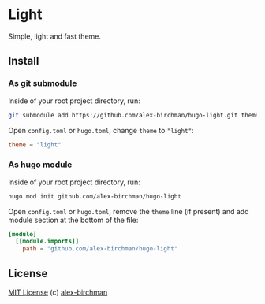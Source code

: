 # Light

Simple, light and fast theme.

## Install

### As git submodule

Inside of your root project directory, run:

```bash
git submodule add https://github.com/alex-birchman/hugo-light.git themes/light
```

Open `config.toml` or `hugo.toml`, change `theme` to `"light"`:

```toml
theme = "light"
```

### As hugo module

Inside of your root project directory, run:

```bash
hugo mod init github.com/alex-birchman/hugo-light
```

Open `config.toml` or `hugo.toml`, remove the `theme` line (if present) and add module section at the bottom of the file:

```toml
[module]
  [[module.imports]]
    path = "github.com/alex-birchman/hugo-light"
```

## License

[MIT License](https://github.com/alex-birchman/hugo-light/blob/master/LICENSE) (c) [alex-birchman](https://berezin.dev/)
